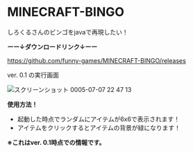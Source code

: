 # MINECRAFT-BINGO
しろくるさんのビンゴをjavaで再現したい！

**ーー↓ダウンロードリンク↓ーー**

https://github.com/funny-games/MINECRAFT-BINGO/releases

ver. 0.1 の実行画面

![スクリーンショット 0005-07-07 22 47 13](https://github.com/funny-games/MINECRAFT-BINGO/assets/121299888/782d415b-2f5e-4af8-9903-2ba05dd6355f)

**使用方法！**

- 起動した時点でランダムにアイテムが6x6で表示されます！
- アイテムをクリックするとアイテムの背景が緑になります！

**※これはver. 0.1時点での情報です。**
